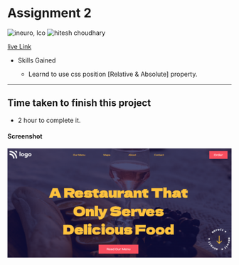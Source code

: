# Assignment 2

![ineuro, lco](https://img.shields.io/badge/iNeuron-LCO-green)
![hitesh choudhary](https://img.shields.io/badge/Hitesh--Choudhary-Full--stack--JS--bootcamp-red)

<!-- - live link - https://effervescent-semifreddo-b58308.netlify.app/ -->

[live Link](https://effervescent-semifreddo-b58308.netlify.app/)

- Skills Gained

  - Learnd to use css position [Relative & Absolute] property.

---

## Time taken to finish this project

- 2 hour to complete it.

#### Screenshot

![SCREENSHOT](./screenshot/screenshot.PNG)

